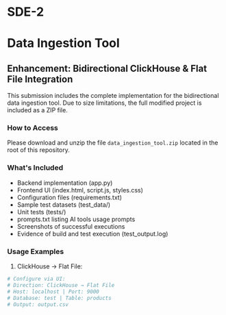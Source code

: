 # SDE-2
# Data Ingestion Tool

## Enhancement: Bidirectional ClickHouse & Flat File Integration

This submission includes the complete implementation for the bidirectional data ingestion tool. Due to size limitations, the full modified project is included as a ZIP file.

### How to Access

Please download and unzip the file `data_ingestion_tool.zip` located in the root of this repository.

### What's Included

- Backend implementation (app.py)
- Frontend UI (index.html, script.js, styles.css)
- Configuration files (requirements.txt)
- Sample test datasets (test_data/)
- Unit tests (tests/)
- prompts.txt listing AI tools usage prompts
- Screenshots of successful executions
- Evidence of build and test execution (test_output.log)

### Usage Examples

1. ClickHouse → Flat File:
```python
# Configure via UI:
# Direction: ClickHouse → Flat File
# Host: localhost | Port: 9000
# Database: test | Table: products
# Output: output.csv
